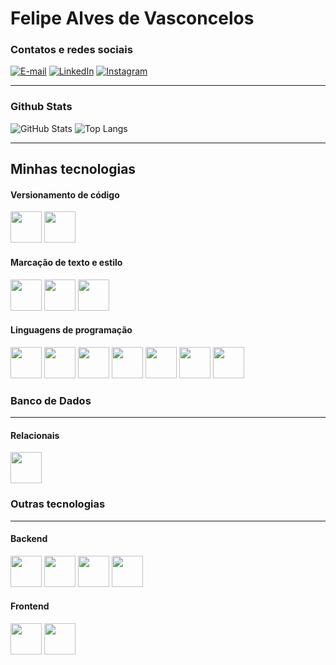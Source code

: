 # Felipe Alves de Vasconcelos

### Contatos e redes sociais

[![E-mail](https://img.shields.io/badge/-Gmail-000?style=for-the-badge&logo=gmail)](mailto:favasconcelos09@gmail.com)
[![LinkedIn](https://img.shields.io/badge/-LinkedIn-000?style=for-the-badge&logo=linkedin)](https://www.linkedin.com/in/felipe-alves-9b231125b//)
[![Instagram](https://img.shields.io/badge/-Instagram-000?style=for-the-badge&logo=instagram)](https://www.instagram.com/lipealves14_/)
<hr>

### Github Stats

![GitHub Stats](https://github-readme-stats.vercel.app/api?username=FelipeAlves14&theme=transparent&bg_color=000&border_color=30A3DC&show_icons=true&icon_color=30A3DC&title_color=00477D&text_color=49B0FF)
![Top Langs](https://github-readme-stats-git-masterrstaa-rickstaa.vercel.app/api/top-langs/?username=FelipeAlves14&layout=compact&bg_color=000&border_color=30A3DC&title_color=00477D&text_color=49B0FF)
<hr>

## Minhas tecnologias

#### Versionamento de código

<div>
  <img src="https://cdn.jsdelivr.net/gh/devicons/devicon@latest/icons/git/git-original.svg" width="50px">
  <img src="https://cdn.jsdelivr.net/gh/devicons/devicon@latest/icons/github/github-original.svg" width="50px">
</div>

#### Marcação de texto e estilo

<div>
  <img src="https://cdn.jsdelivr.net/gh/devicons/devicon@latest/icons/html5/html5-original.svg" width="50px">
  <img src="https://cdn.jsdelivr.net/gh/devicons/devicon@latest/icons/css3/css3-original.svg" width="50px">
  <img src="https://cdn.jsdelivr.net/gh/devicons/devicon@latest/icons/sass/sass-original.svg" width="50px">
          
</div>

#### Linguagens de programação

<div>
  <img src="https://cdn.jsdelivr.net/gh/devicons/devicon@latest/icons/cplusplus/cplusplus-original.svg" width="50px">
  <img src="https://cdn.jsdelivr.net/gh/devicons/devicon@latest/icons/csharp/csharp-original.svg" width="50px">
  <img src="https://cdn.jsdelivr.net/gh/devicons/devicon@latest/icons/java/java-original.svg" width="50px">
  <img src="https://cdn.jsdelivr.net/gh/devicons/devicon@latest/icons/javascript/javascript-original.svg" width="50px">
  <img src="https://cdn.jsdelivr.net/gh/devicons/devicon@latest/icons/typescript/typescript-original.svg" width="50px">
  <img src="https://cdn.jsdelivr.net/gh/devicons/devicon@latest/icons/python/python-original.svg" width="50px">
  <img src="https://cdn.jsdelivr.net/gh/devicons/devicon@latest/icons/swift/swift-original.svg" width="50px">
</div>

### Banco de Dados

<hr>

#### Relacionais

<div>
  <img src="https://cdn.jsdelivr.net/gh/devicons/devicon@latest/icons/postgresql/postgresql-original.svg" width="50px" />
</div>

### Outras tecnologias

<hr>

#### Backend

<div>
  <img src="https://cdn.jsdelivr.net/gh/devicons/devicon@latest/icons/django/django-plain.svg" width="50px">
  <img src="https://cdn.jsdelivr.net/gh/devicons/devicon@latest/icons/djangorest/djangorest-original.svg" width="50px">
  <img src="https://cdn.jsdelivr.net/gh/devicons/devicon@latest/icons/fastapi/fastapi-plain.svg" width="50px">
  <img src="https://cdn.jsdelivr.net/gh/devicons/devicon@latest/icons/spring/spring-original.svg" width="50px">
</div>

#### Frontend

<div>
  <img src="https://cdn.jsdelivr.net/gh/devicons/devicon@latest/icons/angular/angular-original.svg" width="50px">
  <img src="https://cdn.jsdelivr.net/gh/devicons/devicon@latest/icons/react/react-original.svg" width="50px">
</div>
